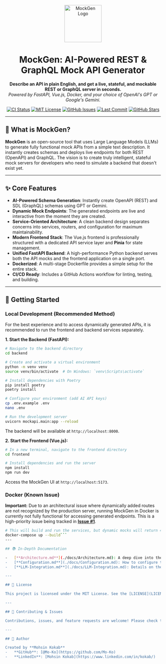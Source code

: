 <p align="center">
  <img src="https://raw.githubusercontent.com/Mo-Ko/MockGen/main/docs/logo.png" alt="MockGen Logo" width="120"/>
</p>
<h1 align="center">MockGen: AI-Powered REST & GraphQL Mock API Generator</h1>

<p align="center">
  <b>Describe an API in plain English, and get a live, stateful, and mockable REST or GraphQL server in seconds.</b>
  <br>
  <i>Powered by FastAPI, Vue.js, Docker, and your choice of OpenAI's GPT or Google's Gemini.</i>
</p>

<p align="center">
  <a href="https://github.com/Mo-Ko/MockGen/actions/workflows/ci.yml"><img src="https://github.com/Mo-Ko/MockGen/actions/workflows/ci.yml/badge.svg" alt="CI Status"/></a>
  <a href="https://opensource.org/licenses/MIT"><img src="https://img.shields.io/badge/License-MIT-green.svg" alt="MIT License"/></a>
  <a href="https://github.com/Mo-Ko/MockGen/issues"><img src="https://img.shields.io/github/issues/Mo-Ko/MockGen" alt="GitHub Issues"/></a>
  <a href="https://github.com/Mo-Ko/MockGen/commits/master"><img src="https://img.shields.io/github/last-commit/Mo-Ko/MockGen" alt="Last Commit"/></a>
  <a href="https://github.com/Mo-Ko/MockGen/stargazers"><img src="https://img.shields.io/github/stars/Mo-Ko/MockGen?style=social" alt="GitHub Stars"/></a>
</p>

---

## 🚀 What is MockGen?

**MockGen** is an open-source tool that uses Large Language Models (LLMs) to generate fully functional mock APIs from a simple text description. It instantly creates schemas and deploys live endpoints for both REST (OpenAPI) and GraphQL. The vision is to create truly intelligent, stateful mock servers for developers who need to simulate a backend that doesn't exist yet.

---

## ✨ Core Features

-   **AI-Powered Schema Generation**: Instantly create OpenAPI (REST) and SDL (GraphQL) schemas using GPT or Gemini.
-   **Dynamic Mock Endpoints**: The generated endpoints are live and interactive from the moment they are created.
-   **Service-Oriented Architecture**: A clean backend design separates concerns into services, routers, and configuration for maximum maintainability.
-   **Modern Frontend Stack**: The Vue.js frontend is professionally structured with a dedicated API service layer and **Pinia** for state management.
-   **Unified FastAPI Backend**: A high-performance Python backend serves both the API mocks and the frontend application on a single port.
-   **Dockerized**: A multi-stage Dockerfile provides a simple setup for the entire stack.
-   **CI/CD Ready**: Includes a GitHub Actions workflow for linting, testing, and building.

---

## 🏁 Getting Started

### Local Development (Recommended Method)

For the best experience and to access dynamically generated APIs, it is recommended to run the frontend and backend services separately.

**1. Start the Backend (FastAPI):**
```bash
# Navigate to the backend directory
cd backend

# Create and activate a virtual environment
python -m venv venv
source venv/bin/activate  # On Windows: `venv\Scripts\activate`

# Install dependencies with Poetry
pip install poetry
poetry install

# Configure your environment (add AI API keys)
cp .env.example .env
nano .env

# Run the development server
uvicorn mockapi.main:app --reload
```
The backend will be available at `http://localhost:8000`.

**2. Start the Frontend (Vue.js):**
```bash
# In a new terminal, navigate to the frontend directory
cd frontend

# Install dependencies and run the server
npm install
npm run dev
```
Access the MockGen UI at `http://localhost:5173`.

### Docker (Known Issue)

**Important:** Due to an architectural issue where dynamically added routes are not recognized by the production server, running MockGen in Docker is currently not fully functional for accessing generated endpoints. This is a high-priority issue being tracked in [**Issue #1**](https://github.com/Mo-Ko/MockGen/issues/1).

```bash
# This will build and run the services, but dynamic mocks will return 404.
docker-compose up --build```
---

## 📚 In-Depth Documentation

-   [**Architecture.md**](./docs/Architecture.md): A deep dive into the project's structure and data flow.
-   [**Configuration.md**](./docs/Configuration.md): How to configure the application using environment variables and Pydantic settings.
-   [**LLM-Integration.md**](./docs/LLM-Integration.md): Details on the AI prompting strategy and future plans with LangChain.

---

## 📝 License

This project is licensed under the MIT License. See the [LICENSE](LICENSE) file for details.

---

## 🤝 Contributing & Issues

Contributions, issues, and feature requests are welcome! Please check the [issues page](https://github.com/Mo-Ko/MockGen/issues) for ongoing work.

---

## 🙏 Author

Created by **Mohsin Kokab**
-   **GitHub**: [@Mo-Ko](https://github.com/Mo-Ko)
-   **LinkedIn**: [Mohsin Kokab](https://www.linkedin.com/in/kokab/)
